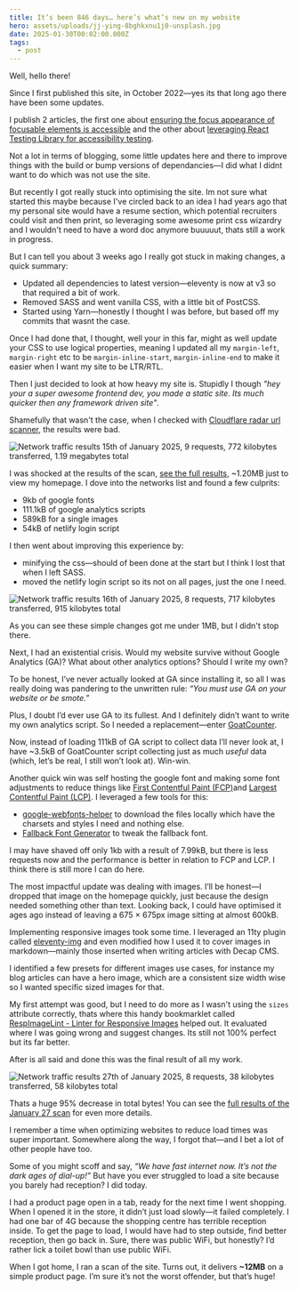 ```yaml
---
title: It’s been 846 days… here’s what’s new on my website
hero: assets/uploads/jj-ying-8bghkxnu1j0-unsplash.jpg
date: 2025-01-30T00:02:00.000Z
tags:
  - post
---
```

Well, hello there!

Since I first published this site, in October 2022—yes its that long ago there have been some updates.

I publish 2 articles, the first one about [ensuring the focus appearance of focusable elements is accessible](https://www.seanelliott.au/blog/2024-05-16-is-your-focus-appearance-accessible/) and the other about [leveraging React Testing Library for accessibility testing](https://www.seanelliott.au/blog/2024-12-27-catching-accessibility-issues-early-with-react-testing-library/).

Not a lot in terms of blogging, some little updates here and there to improve things with the build or bump versions of dependancies—I did what I didnt want to do which was not use the site.

But recently I got really stuck into optimising the site. Im not sure what started this maybe because I've circled back to an idea I had years ago that my personal site would have a resume section, which potential recruiters could visit and then print, so leveraging some awesome print css wizardry and I wouldn't need to have a word doc anymore buuuuut, thats still a work in progress.

But I can tell you about 3 weeks ago I really got stuck in making changes, a quick summary:

* Updated all dependencies to latest version—eleventy is now at v3 so that required a bit of work.
* Removed SASS and went vanilla CSS, with a little bit of PostCSS.
* Started using Yarn—honestly I thought I was before, but based off my commits that wasnt the case.

Once I had done that, I thought, well your in this far, might as well update your CSS to use logical properties, meaning I updated all my `margin-left`, `margin-right` etc to be `margin-inline-start`, `margin-inline-end` to make it easier when I want my site to be LTR/RTL.

Then I just decided to look at how heavy my site is. Stupidly I though *"hey your a super awesome frontend dev, you made a static site. Its much quicker then any framework driven site"*.

Shamefully that wasn't the case, when I checked with [Cloudflare radar url scanner](https://radar.cloudflare.com/scan), the results were bad.

![Network traffic results 15th of January 2025, 9 requests, 772 kilobytes transferred, 1.19 megabytes total](assets/uploads/jan-15-2025-results.jpg)

[](https://radar.cloudflare.com/scan/08f4d97b-8c98-4756-9ab8-ef940fb946b2/summary)I was shocked at the results of the scan, [see the full results](https://radar.cloudflare.com/scan/08f4d97b-8c98-4756-9ab8-ef940fb946b2/summary), ~1.20MB just to view my homepage. I dove into the networks list and found a few culprits:

* 9kb of google fonts
* 111.1kB of google analytics scripts
* 589kB for a single images
* 54kB of netlify login script

I then went about improving this experience by:

* minifying the css—should of been done at the start but I think I lost that when I left SASS.
* moved the netlify login script so its not on all pages, just the one I need.

![Network traffic results 16th of January 2025, 8 requests, 717 kilobytes transferred, 915 kilobytes total](assets/uploads/jan-16-2025-results.jpg)

As you can see these simple changes got me under 1MB, but I didn't stop there.

Next, I had an existential crisis. Would my website survive without Google Analytics (GA)? What about other analytics options? Should I write my own?

To be honest, I’ve never actually looked at GA since installing it, so all I was really doing was pandering to the unwritten rule: *“You must use GA on your website or be smote.”*

Plus, I doubt I’d ever use GA to its fullest. And I definitely didn’t want to write my own analytics script. So I needed a replacement—enter [GoatCounter](https://www.goatcounter.com/).

Now, instead of loading 111kB of GA script to collect data I’ll never look at, I have ~3.5kB of GoatCounter script collecting just as much *useful* data (which, let’s be real, I still won’t look at). Win-win.

Another quick win was self hosting the google font and making some font adjustments to reduce things like [First Contentful Paint (FCP)](https://web.dev/articles/fcp)and [Largest Contentful Paint (LCP)](https://web.dev/articles/lcp). I leveraged a few tools for this:

* [google-webfonts-helper](https://gwfh.mranftl.com/fonts/) to download the files locally which have the charsets and styles I need and nothing else.
* [Fallback Font Generator](https://screenspan.net/fallback) to tweak the fallback font.

I may have shaved off only 1kb with a result of 7.99kB, but there is less requests now and the performance is better in relation to FCP and LCP. I think there is still more I can do here.

The most impactful update was dealing with images. I’ll be honest—I dropped that image on the homepage quickly, just because the design needed something other than text. Looking back, I could have optimised it ages ago instead of leaving a 675 × 675px image sitting at almost 600kB.

Implementing responsive images took some time. I leveraged an 11ty plugin called [eleventy-img](https://www.11ty.dev/docs/plugins/image/) and even modified how I used it to cover images in markdown—mainly those inserted when writing articles with Decap CMS.

I identified a few presets for different images use cases, for instance my blog articles can have a hero image, which are a consistent size width wise so I wanted specific sized images for that.

My first attempt was good, but I need to do more as I wasn't using the `sizes` attribute correctly, thats where this handy bookmarklet called [RespImageLint - Linter for Responsive Images](https://ausi.github.io/respimagelint/) helped out. It evaluated where I was going wrong and suggest changes. Its still not 100% perfect but its far better.

After is all said and done this was the final result of all my work.

![Network traffic results 27th of January 2025, 8 requests, 38 kilobytes transferred, 58 kilobytes total](assets/uploads/jan-27-2025-results-final.jpg)

Thats a huge 95% decrease in total bytes! You can see the [full results of the January 27 scan](https://radar.cloudflare.com/scan/17b220ab-b6e4-42c9-a652-7eee3f5073b8/summary) for even more details.

I remember a time when optimizing websites to reduce load times was super important. Somewhere along the way, I forgot that—and I bet a lot of other people have too.

Some of you might scoff and say, *“We have fast internet now. It’s not the dark ages of dial-up!”* But have you ever struggled to load a site because you barely had reception? I did today.

I had a product page open in a tab, ready for the next time I went shopping. When I opened it in the store, it didn’t just load slowly—it failed completely. I had one bar of 4G because the shopping centre has terrible reception inside. To get the page to load, I would have had to step outside, find better reception, then go back in. Sure, there was public WiFi, but honestly? I’d rather lick a toilet bowl than use public WiFi.

When I got home, I ran a scan of the site. Turns out, it delivers **~12MB** on a simple product page. I’m sure it’s not the worst offender, but that’s huge!
